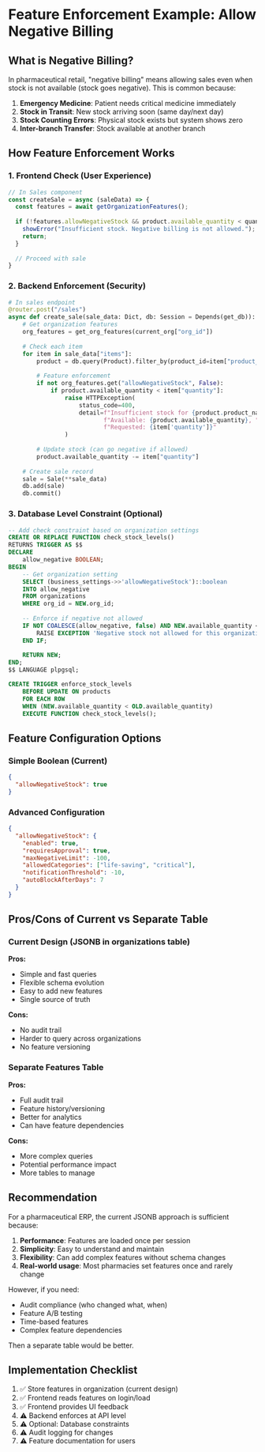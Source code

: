 # Feature Enforcement Example: Allow Negative Billing

## What is Negative Billing?

In pharmaceutical retail, "negative billing" means allowing sales even when stock is not available (stock goes negative). This is common because:

1. **Emergency Medicine**: Patient needs critical medicine immediately
2. **Stock in Transit**: New stock arriving soon (same day/next day)
3. **Stock Counting Errors**: Physical stock exists but system shows zero
4. **Inter-branch Transfer**: Stock available at another branch

## How Feature Enforcement Works

### 1. Frontend Check (User Experience)
```javascript
// In Sales component
const createSale = async (saleData) => {
  const features = await getOrganizationFeatures();
  
  if (!features.allowNegativeStock && product.available_quantity < quantity) {
    showError("Insufficient stock. Negative billing is not allowed.");
    return;
  }
  
  // Proceed with sale
}
```

### 2. Backend Enforcement (Security)
```python
# In sales endpoint
@router.post("/sales")
async def create_sale(sale_data: Dict, db: Session = Depends(get_db)):
    # Get organization features
    org_features = get_org_features(current_org["org_id"])
    
    # Check each item
    for item in sale_data["items"]:
        product = db.query(Product).filter_by(product_id=item["product_id"]).first()
        
        # Feature enforcement
        if not org_features.get("allowNegativeStock", False):
            if product.available_quantity < item["quantity"]:
                raise HTTPException(
                    status_code=400,
                    detail=f"Insufficient stock for {product.product_name}. "
                           f"Available: {product.available_quantity}, "
                           f"Requested: {item['quantity']}"
                )
        
        # Update stock (can go negative if allowed)
        product.available_quantity -= item["quantity"]
    
    # Create sale record
    sale = Sale(**sale_data)
    db.add(sale)
    db.commit()
```

### 3. Database Level Constraint (Optional)
```sql
-- Add check constraint based on organization settings
CREATE OR REPLACE FUNCTION check_stock_levels()
RETURNS TRIGGER AS $$
DECLARE
    allow_negative BOOLEAN;
BEGIN
    -- Get organization setting
    SELECT (business_settings->>'allowNegativeStock')::boolean 
    INTO allow_negative
    FROM organizations 
    WHERE org_id = NEW.org_id;
    
    -- Enforce if negative not allowed
    IF NOT COALESCE(allow_negative, false) AND NEW.available_quantity < 0 THEN
        RAISE EXCEPTION 'Negative stock not allowed for this organization';
    END IF;
    
    RETURN NEW;
END;
$$ LANGUAGE plpgsql;

CREATE TRIGGER enforce_stock_levels
    BEFORE UPDATE ON products
    FOR EACH ROW
    WHEN (NEW.available_quantity < OLD.available_quantity)
    EXECUTE FUNCTION check_stock_levels();
```

## Feature Configuration Options

### Simple Boolean (Current)
```json
{
  "allowNegativeStock": true
}
```

### Advanced Configuration
```json
{
  "allowNegativeStock": {
    "enabled": true,
    "requiresApproval": true,
    "maxNegativeLimit": -100,
    "allowedCategories": ["life-saving", "critical"],
    "notificationThreshold": -10,
    "autoBlockAfterDays": 7
  }
}
```

## Pros/Cons of Current vs Separate Table

### Current Design (JSONB in organizations table)
**Pros:**
- Simple and fast queries
- Flexible schema evolution
- Easy to add new features
- Single source of truth

**Cons:**
- No audit trail
- Harder to query across organizations
- No feature versioning

### Separate Features Table
**Pros:**
- Full audit trail
- Feature history/versioning
- Better for analytics
- Can have feature dependencies

**Cons:**
- More complex queries
- Potential performance impact
- More tables to manage

## Recommendation

For a pharmaceutical ERP, the current JSONB approach is sufficient because:

1. **Performance**: Features are loaded once per session
2. **Simplicity**: Easy to understand and maintain
3. **Flexibility**: Can add complex features without schema changes
4. **Real-world usage**: Most pharmacies set features once and rarely change

However, if you need:
- Audit compliance (who changed what, when)
- Feature A/B testing
- Time-based features
- Complex feature dependencies

Then a separate table would be better.

## Implementation Checklist

1. ✅ Store features in organization (current design)
2. ✅ Frontend reads features on login/load
3. ✅ Frontend provides UI feedback
4. ⚠️  Backend enforces at API level
5. ⚠️  Optional: Database constraints
6. ⚠️  Audit logging for changes
7. ⚠️  Feature documentation for users